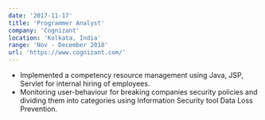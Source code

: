 ```yaml
---
date: '2017-11-17'
title: 'Programmer Analyst'
company: 'Cognizant'
location: 'Kolkata, India'
range: 'Nov - December 2018'
url: 'https://www.cognizant.com/'
---
```


- Implemented a competency resource management using Java, JSP, Servlet for internal hiring
  of employees.
- Monitoring user-behaviour for breaking companies security policies and dividing them into categories using Information Security tool Data Loss Prevention.
